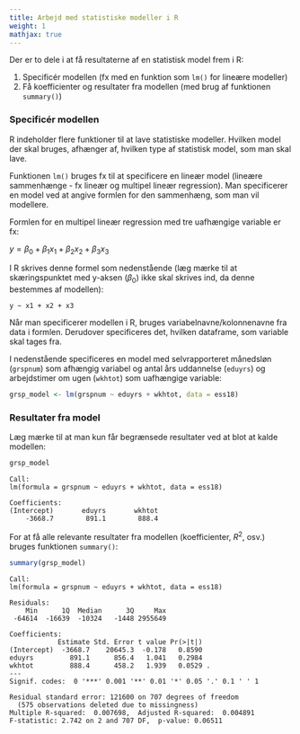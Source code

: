 ```yaml
---
title: Arbejd med statistiske modeller i R
weight: 1
mathjax: true
---
```

Der er to dele i at få resultaterne af en statistisk model frem i R:

1.  Specificér modellen (fx med en funktion som `lm()` for lineære
    modeller)
2.  Få koefficienter og resultater fra modellen (med brug af funktionen
    `summary()`)

### Specificér modellen

R indeholder flere funktioner til at lave statistiske modeller. Hvilken
model der skal bruges, afhænger af, hvilken type af statistisk model,
som man skal lave.

Funktionen `lm()` bruges fx til at specificere en lineær model (lineære
sammenhænge - fx lineær og multipel lineær regression). Man specificerer
en model ved at angive formlen for den sammenhæng, som man vil
modellere.

Formlen for en multipel lineær regression med tre uafhængige variable er
fx:

$y = \beta_{0} + \beta_{1} x_{1} + \beta_{2}x_{2} + \beta_{3}x_{3}$

I R skrives denne formel som nedenstående (læg mærke til at
skæringspunktet med y-aksen ($\beta_{0}$) ikke skal skrives ind, da
denne bestemmes af modellen):

`y ~ x1 + x2 + x3`

Når man specificerer modellen i R, bruges variabelnavne/kolonnenavne fra
data i formlen. Derudover specificeres det, hvilken dataframe, som
variable skal tages fra.

I nedenstående specificeres en model med selvrapporteret månedsløn
(`grspnum`) som afhængig variabel og antal års uddannelse (`eduyrs`) og
arbejdstimer om ugen (`wkhtot`) som uafhængige variable:

``` r
grsp_model <- lm(grspnum ~ eduyrs + wkhtot, data = ess18)
```

### Resultater fra model

Læg mærke til at man kun får begrænsede resultater ved at blot at kalde
modellen:

``` r
grsp_model
```


    Call:
    lm(formula = grspnum ~ eduyrs + wkhtot, data = ess18)
    
    Coefficients:
    (Intercept)       eduyrs       wkhtot  
        -3668.7        891.1        888.4  

For at få alle relevante resultater fra modellen (koefficienter, $R^2$,
osv.) bruges funktionen `summary()`:

``` r
summary(grsp_model)
```


    Call:
    lm(formula = grspnum ~ eduyrs + wkhtot, data = ess18)
    
    Residuals:
        Min      1Q  Median      3Q     Max 
     -64614  -16639  -10324   -1448 2955649 
    
    Coefficients:
                Estimate Std. Error t value Pr(>|t|)  
    (Intercept)  -3668.7    20645.3  -0.178   0.8590  
    eduyrs         891.1      856.4   1.041   0.2984  
    wkhtot         888.4      458.2   1.939   0.0529 .
    ---
    Signif. codes:  0 '***' 0.001 '**' 0.01 '*' 0.05 '.' 0.1 ' ' 1
    
    Residual standard error: 121600 on 707 degrees of freedom
      (575 observations deleted due to missingness)
    Multiple R-squared:  0.007698,  Adjusted R-squared:  0.004891 
    F-statistic: 2.742 on 2 and 707 DF,  p-value: 0.06511
